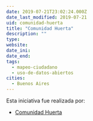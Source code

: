 ```yaml
---
date: 2019-07-21T23:02:24.000Z
date_last_modified: 2019-07-21
uid: comunidad-huerta
title: "Comunidad Huerta"
description: ""
type: 
website: 
date_ini: 
date_end: 
tags:
  - mapeo-ciudadano
  - uso-de-datos-abiertos
cities: 
  - Buenos Aires
---
```


Esta iniciativa fue realizada por:

- [Comunidad Huerta](/i/comunidad-huerta.html)
